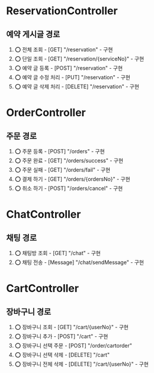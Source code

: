 # ReservationController
## 예약 게시글 경로
1. ⭕ 전체 조회         - [GET] "/reservation"                  - 구현
2. ⭕ 단일 조회         - [GET] "/reservation/{serviceNo}"      - 구현
3. ⭕ 예약 글 등록      - [POST] "/reservation"                 - 구현
5. ⭕ 예약 글 수정 처리 - [PUT] "/reservation"                  - 구현
6. ⭕ 예약 글 삭제 처리 - [DELETE] "/reservation"               - 구현

# OrderController
## 주문 경로
1. ⭕ 주문 등록         - [POST]  "/orders"                     - 구현
2. ⭕ 주문 완료         - [GET]   "/orders/success"             - 구현
3. ⭕ 주문 실패         - [GET]   "/orders/fail"                - 구현
4. ⭕ 결제 하기         - [GET]   "/orders/{ordersNo}"          - 구현
5. ⭕ 취소 하기         - [POST]  "/orders/cancel"              - 구현

# ChatController
## 채팅 경로
1. ⭕ 채팅방 조회           - [GET]        "/chat"              - 구현
2. ⭕ 채팅 전송             - [Message]    "/chat/sendMessage"  - 구현

# CartController
## 장바구니 경로
1. ⭕ 장바구니 조회             - [GET]      "/cart/{userNo}"   - 구현
2. ⭕ 장바구니 추가             - [POST]     "/cart"            - 구현
4. ⭕ 장바구니 선택 주문         - [POST]    "/order/cartorder"
3. ⭕ 장바구니 선택 삭제         - [DELETE]   "/cart"
4. ⭕ 장바구니 전체 삭제         - [DELETE]   "/cart/{userNo}"  - 구현